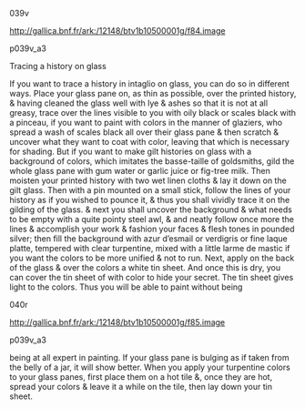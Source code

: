 039v

http://gallica.bnf.fr/ark:/12148/btv1b10500001g/f84.image

p039v_a3

Tracing a history on glass

If you want to trace a history in intaglio on glass, you can do so in different ways. Place your glass pane on, as thin as possible, over the printed history, &amp; having cleaned the glass well with lye &amp; ashes so that it is not at all greasy, trace over the lines visible to you with oily black or scales black with a pinceau, if you want to paint with colors in the manner of glaziers, who spread a wash of scales black all over their glass pane &amp; then scratch &amp; uncover what they want to coat with color, leaving that which is necessary for shading. But if you want to make gilt histories on glass with a background of colors, which imitates the basse-taille of goldsmiths, gild the whole glass pane with gum water or garlic juice or fig-tree milk. Then moisten your printed history with two wet linen cloths &amp; lay it down on the gilt glass. Then with a pin mounted on a small stick, follow the lines of your history as if you wished to pounce it, &amp; thus you shall vividly trace it on the gilding of the glass. &amp; next you shall uncover the background &amp; what needs to be empty with a quite pointy steel awl, &amp; and neatly follow once more the lines &amp; accomplish your work &amp; fashion your faces &amp; flesh tones in pounded silver; then fill the background with azur d’esmail or verdigris or fine laque platte, tempered with clear turpentine, mixed with a little larme de mastic if you want the colors to be more unified &amp; not to run. Next, apply on the back of the glass &amp; over the colors a white tin sheet. And once this is dry, you can cover the tin sheet of with color to hide your secret. The tin sheet gives light to the colors. Thus you will be able to paint without being

040r

http://gallica.bnf.fr/ark:/12148/btv1b10500001g/f85.image

p039v_a3

being at all expert in painting. If your glass pane is bulging as if taken from the belly of a jar, it will show better. When you apply your turpentine colors to your glass panes, first place them on a hot tile &amp;, once they are hot, spread your colors &amp; leave it a while on the tile, then lay down your tin sheet.
